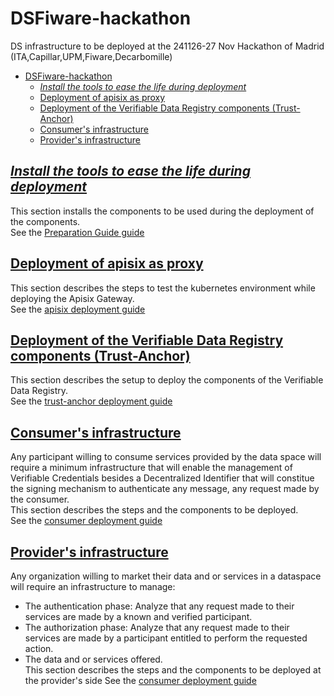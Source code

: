 # DSFiware-hackathon
DS infrastructure to be deployed at the 241126-27 Nov Hackathon of Madrid (ITA,Capillar,UPM,Fiware,Decarbomille)

- [DSFiware-hackathon](#dsfiware-hackathon)
  - [_Install the tools to ease the life during deployment_](#install-the-tools-to-ease-the-life-during-deployment)
  - [Deployment of apisix as proxy](#deployment-of-apisix-as-proxy)
  - [Deployment of the Verifiable Data Registry components (Trust-Anchor)](#deployment-of-the-verifiable-data-registry-components-trust-anchor)
  - [Consumer's infrastructure](#consumers-infrastructure)
  - [Provider's infrastructure](#providers-infrastructure)

## [_Install the tools to ease the life during deployment_](./assets/docs/README-preparationGuide.md)
This section installs the components to be used during the deployment of the components.  
See the [Preparation Guide guide](./assets/docs/README-preparationGuide.md)

## [Deployment of apisix as proxy](./assets/docs/README-apisix.md)
This section describes the steps to test the kubernetes environment while deploying the Apisix Gateway.  
See the [apisix deployment guide](./assets/docs/README-apisix.md)

## [Deployment of the Verifiable Data Registry components (Trust-Anchor)](./assets/docs/README-trustAnchor.md)
This section describes the setup to deploy the components of the Verifiable Data Registry.  
See the [trust-anchor deployment guide](./assets/docs/README-trustAnchor.md)

## [Consumer's infrastructure](./assets/docs/README-consumer.md)
Any participant willing to consume services provided by the data space will require a minimum infrastructure that will enable the management of Verifiable Credentials besides a Decentralized Identifier that will constitue the signing mechanism to authenticate any message, any request made by the consumer.   
This section describes the steps and the components to be deployed.  
See the [consumer deployment guide](./assets/docs/README-consumer.md)

## [Provider's infrastructure](./assets/docs/README-provider.md)
Any organization willing to market their data and or services in a dataspace will require an infrastructure to manage:
- The authentication phase: Analyze that any request made to their services are made by a known and verified participant.
- The authorization phase: Analyze that any request made to their services are made by a participant entitled to perform the requested action.
- The data and or services offered.  
This section describes the steps and the components to be deployed at the provider's side
See the [consumer deployment guide](./assets/docs/README-provider.md)